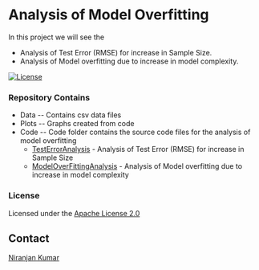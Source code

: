 # Analysis of Model Overfitting
In this project we will see the

- Analysis of Test Error (RMSE) for increase in Sample Size.
- Analysis of Model overfitting due to increase in model complexity.

[![License](https://img.shields.io/badge/License-Apache%202.0-blue.svg)](https://opensource.org/licenses/Apache-2.0) 

### Repository Contains
 - Data -- Contains csv data files
 - Plots -- Graphs created from code
 - Code -- Code folder contains the source code files for the analysis of model overfitting
      - [TestErrorAnalysis](Code/TestErrorAnalysis.R) - Analysis of Test Error (RMSE) for increase in Sample Size
      - [ModelOverFittingAnalysis](Code/ModelOverFittingAnalysis.R) - Analysis of Model overfitting due to increase in model complexity 
      
      
      
### License
Licensed under the [Apache License 2.0](LICENSE)

## Contact
[Niranjan Kumar](https://www.linkedin.com/in/niranjankumar-c/)
